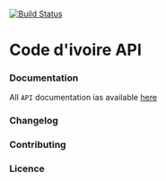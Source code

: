 [![Build Status](https://travis-ci.org/codedivoire/code-ivoire-api.svg?branch=master)](https://travis-ci.org/codedivoire/code-ivoire-api)

# Code d'ivoire API

### Documentation
All `API` documentation ias available [here](https://github.com/codedivoire/code-ivoire-api-docs/documentation.md)

### Changelog

### Contributing

### Licence

